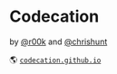 # Codecation

by [@r00k](http://twitter.com/r00k) and
[@chrishunt](http://twitter.com/chrishunt)

:earth_americas: [`codecation.github.io`](http://codecation.github.io)
